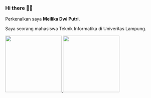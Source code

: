 ### Hi there 👋👋

Perkenalkan saya **Meilika Dwi Putri**.  

Saya seorang mahasiswa Teknik Informatika di Univeritas Lampung.

<!-- Jika kamu tertarik untuk berkenalan denganku, silakan ikuti akun [Linkedin](https://www.linkedin.com/in/meilika-dwi-putri-963b41221/)ku ya. -->


<p align="left">
<a href="https://github.com/Meilika">
  <img height="180em" src="https://github-readme-stats-eight-theta.vercel.app/api?username=Meilika&show_icons=true&theme=algolia&include_all_commits=true&count_private=true"/>
  <img height="180em" src="https://github-readme-stats-eight-theta.vercel.app/api/top-langs/?username=Meilika&layout=compact&langs_count=8&theme=algolia"/>
</a>
</p>


<!--
**Meilika/Meilika** is a ✨ _special_ ✨ repository because its `README.md` (this file) appears on your GitHub profile.

Here are some ideas to get you started:

- 🔭 I’m currently working on ...
- 🌱 I’m currently learning ...
- 👯 I’m looking to collaborate on ...
- 🤔 I’m looking for help with ...
- 💬 Ask me about ...
- 📫 How to reach me: ...
- 😄 Pronouns: ...
- ⚡ Fun fact: ...
-->
